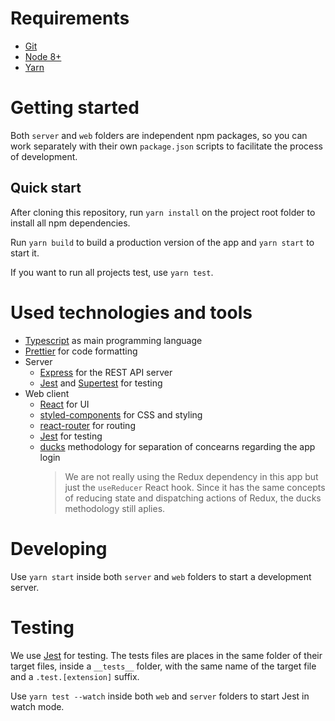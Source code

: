 # Requirements

- [Git](https://git-scm.com/)
- [Node 8+](https://nodejs.org/)
- [Yarn](https://yarnpkg.com)

# Getting started

Both `server` and `web` folders are independent npm packages, so you can work separately with their own `package.json` scripts to facilitate the process of development.

## Quick start

After cloning this repository, run `yarn install` on the project root folder to install all npm dependencies.

Run `yarn build` to build a production version of the app and `yarn start` to start it.

If you want to run all projects test, use `yarn test`.

# Used technologies and tools

- [Typescript](https://www.typescriptlang.org/) as main programming language
- [Prettier](https://prettier.io/) for code formatting
- Server
  - [Express](https://expressjs.com/) for the REST API server
  - [Jest](https://jestjs.io/) and [Supertest](https://www.npmjs.com/package/supertest) for testing
- Web client
  - [React](https://reactjs.org/) for UI
  - [styled-components](https://styled-components.com/) for CSS and styling
  - [react-router](https://reacttraining.com/react-router/web) for routing
  - [Jest](https://jestjs.io/) for testing
  - [ducks](https://github.com/erikras/ducks-modular-redux) methodology for separation of concearns regarding the app login
    > We are not really using the Redux dependency in this app but just the `useReducer` React hook. Since it has the same concepts of reducing state and dispatching actions of Redux, the ducks methodology still aplies.

# Developing

Use `yarn start` inside both `server` and `web` folders to start a development server.

# Testing

We use [Jest](https://jestjs.io/) for testing. The tests files are places in the same folder of their target files, inside a `__tests__` folder, with the same name of the target file and a `.test.[extension]` suffix.

Use `yarn test --watch` inside both `web` and `server` folders to start Jest in watch mode.
